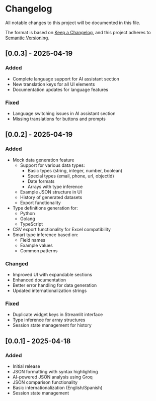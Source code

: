 # Changelog

All notable changes to this project will be documented in this file.

The format is based on [Keep a Changelog](https://keepachangelog.com/en/1.0.0/),
and this project adheres to [Semantic Versioning](https://semver.org/spec/v2.0.0.html).

## [0.0.3] - 2025-04-19

### Added
- Complete language support for AI assistant section
- New translation keys for all UI elements
- Documentation updates for language features

### Fixed
- Language switching issues in AI assistant section
- Missing translations for buttons and prompts

## [0.0.2] - 2025-04-19

### Added
- Mock data generation feature
  - Support for various data types:
    - Basic types (string, integer, number, boolean)
    - Special types (email, phone, url, objectId)
    - Date formats
    - Arrays with type inference
  - Example JSON structure in UI
  - History of generated datasets
  - Export functionality
- Type definitions generation for:
  - Python
  - Golang
  - TypeScript
- CSV export functionality for Excel compatibility
- Smart type inference based on:
  - Field names
  - Example values
  - Common patterns

### Changed
- Improved UI with expandable sections
- Enhanced documentation
- Better error handling for data generation
- Updated internationalization strings

### Fixed
- Duplicate widget keys in Streamlit interface
- Type inference for array structures
- Session state management for history

## [0.0.1] - 2025-04-18

### Added
- Initial release
- JSON formatting with syntax highlighting
- AI-powered JSON analysis using Groq
- JSON comparison functionality
- Basic internationalization (English/Spanish)
- Session state management
